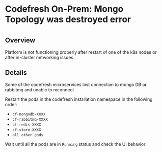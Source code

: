 # Codefresh On-Prem: Mongo Topology was destroyed error

#

## Overview

Platform is not functioning properly after restart of one of the k8s nodes or
after in-cluster networking issues

## Details

Some of the codefresh microservices lost connection to mongo DB or rabbitmq
and unable to reconnect

Restart the pods in the codefresh installation namespace in the following
order:

  * `cf-mongodb-XXXX`
  * `cf-rabbitmq-XXXX`
  * `cf-redis-XXXX`
  * `cf-store-XXXX`
  * `all other pods`

Wait until all the pods are in `Running` status and check the UI behavior

